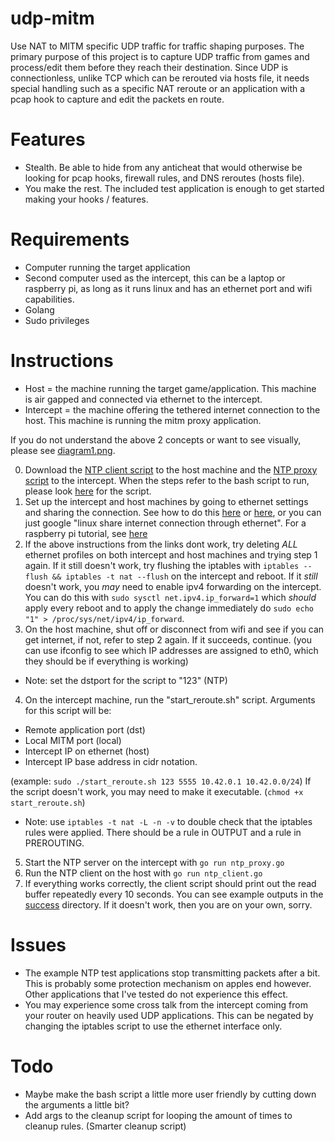 # udp-mitm
Use NAT to MITM specific UDP traffic for traffic shaping purposes. The primary purpose of this project is to capture UDP traffic from games and process/edit them before they reach their destination. Since UDP is connectionless, unlike TCP which can be rerouted via hosts file, it needs special handling such as a specific NAT reroute or an application with a pcap hook to capture and edit the packets en route.

# Features
- Stealth. Be able to hide from any anticheat that would otherwise be looking for pcap hooks, firewall rules, and DNS reroutes (hosts file).
- You make the rest. The included test application is enough to get started making your hooks / features.

# Requirements
- Computer running the target application
- Second computer used as the intercept, this can be a laptop or raspberry pi, as long as it runs linux and has an ethernet port and wifi capabilities.
- Golang
- Sudo privileges

# Instructions
- Host = the machine running the target game/application. This machine is air gapped and connected via ethernet to the intercept.
- Intercept = the machine offering the tethered internet connection to the host. This machine is running the mitm proxy application.

If you do not understand the above 2 concepts or want to see visually, please see [diagram1.png](https://github.com/Zeroeh/udp-mitm/blob/master/diagram1.png).

0. Download the [NTP client script](https://github.com/Zeroeh/udp-mitm/blob/master/test/ntp_client.go) to the host machine and the [NTP proxy script](https://github.com/Zeroeh/udp-mitm/blob/master/test/ntp_proxy.go) to the intercept. When the steps refer to the bash script to run, please look [here](https://github.com/Zeroeh/udp-mitm/blob/master/test/start_reroute.sh) for the script.
1. Set up the intercept and host machines by going to ethernet settings and sharing the connection. See how to do this [here](https://askubuntu.com/questions/359856/share-wireless-internet-connection-through-ethernet) or [here](https://askubuntu.com/questions/22835/how-to-network-two-ubuntu-computers-using-ethernet-without-a-router), or you can just google "linux share internet connection through ethernet". For a raspberry pi tutorial, see [here](https://github.com/Zeroeh/udp-mitm/blob/master/raspberrypi/guide.md)
2. If the above instructions from the links dont work, try deleting *ALL* ethernet profiles on both intercept and host machines and trying step 1 again. If it still doesn't work, try flushing the iptables with ``iptables --flush && iptables -t nat --flush`` on the intercept and reboot. If it *still* doesn't work, you *may* need to enable ipv4 forwarding on the intercept. You can do this with ``sudo sysctl net.ipv4.ip_forward=1`` which *should* apply every reboot and to apply the change immediately do ``sudo echo "1" > /proc/sys/net/ipv4/ip_forward``.
3. On the host machine, shut off or disconnect from wifi and see if you can get internet, if not, refer to step 2 again. If it succeeds, continue. (you can use ifconfig to see which IP addresses are assigned to eth0, which they should be if everything is working)
- Note: set the dstport for the script to "123" (NTP)
4. On the intercept machine, run the "start_reroute.sh" script. Arguments for this script will be:
 - Remote application port (dst)
 - Local MITM port (local)
 - Intercept IP on ethernet (host)
 - Intercept IP base address in cidr notation.
 
 (example: ``sudo ./start_reroute.sh 123 5555 10.42.0.1 10.42.0.0/24``) If the script doesn't work, you may need to make it executable. (``chmod +x start_reroute.sh``)
- Note: use ``iptables -t nat -L -n -v`` to double check that the iptables rules were applied. There should be a rule in OUTPUT and a rule in PREROUTING.
5. Start the NTP server on the intercept with ``go run ntp_proxy.go``
6. Run the NTP client on the host with ``go run ntp_client.go``
7. If everything works correctly, the client script should print out the read buffer repeatedly every 10 seconds. You can see example outputs in the [success](https://github.com/Zeroeh/udp-mitm/tree/master/success) directory. If it doesn't work, then you are on your own, sorry.

# Issues
- The example NTP test applications stop transmitting packets after a bit. This is probably some protection mechanism on apples end however. Other applications that I've tested do not experience this effect.
- You may experience some cross talk from the intercept coming from your router on heavily used UDP applications. This can be negated by changing the iptables script to use the ethernet interface only.

# Todo
- Maybe make the bash script a little more user friendly by cutting down the arguments a little bit?
- Add args to the cleanup script for looping the amount of times to cleanup rules. (Smarter cleanup script)

